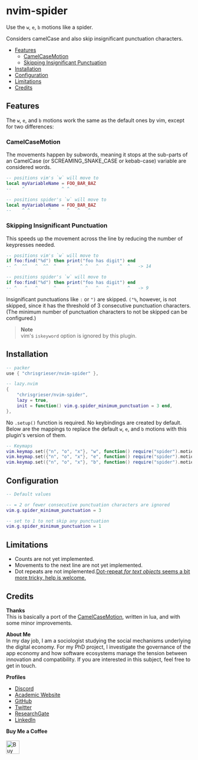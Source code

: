 # nvim-spider
Use the `w`, `e`, `b` motions like a spider. 

Considers camelCase and also skip insignificant punctuation characters.

<!--toc:start-->
- [Features](#features)
	- [CamelCaseMotion](#camelcasemotion)
	- [Skipping Insignificant Punctuation](#skipping-insignificant-punctuation)
- [Installation](#installation)
- [Configuration](#configuration)
- [Limitations](#limitations)
- [Credits](#credits)
<!--toc:end-->

## Features
The `w`, `e`, and `b` motions work the same as the default ones by vim, except for two differences:

### CamelCaseMotion
The movements happen by subwords, meaning it stops at the sub-parts of an CamelCase (or SCREAMING_SNAKE_CASE or kebab-case) variable are considered words.

```lua
-- positions vim's `w` will move to
local myVariableName = FOO_BAR_BAZ
--    ^              ^ ^

-- positions spider's `w` will move to
local myVariableName = FOO_BAR_BAZ
--    ^ ^       ^      ^   ^   ^
```

### Skipping Insignificant Punctuation
This speeds up the movement across the line by reducing the number of keypresses needed.

```lua
-- positions vim's `w` will move to
if foo:find("%d") then print("foo has digit") end
-- ^  ^^   ^  ^^  ^    ^    ^ ^   ^   ^    ^  ^   -> 14

-- positions spider's `w` will move to
if foo:find("%d") then print("foo has digit") end
-- ^   ^   ^      ^    ^      ^   ^   ^       ^   -> 9
```

Insignificant punctuations like `:` or `")` are skipped. `("%`, however,
is not skipped, since it has the threshold of 3 consecutive punctuation characters.
(The minimum number of punctuation characters to not be skipped can be 
configured.)

> __Note__  
> vim's `iskeyword` option is ignored by this plugin.

## Installation

```lua
-- packer
use { "chrisgrieser/nvim-spider" },

-- lazy.nvim
{
	"chrisgrieser/nvim-spider",
	lazy = true,
	init = function() vim.g.spider_minimum_punctuation = 3 end,
},
```

No `.setup()` function is required. No keybindings are created by default. Below are the mappings to replace the default `w`, `e`, and `b` motions with this plugin's version of them.

```lua
-- Keymaps
vim.keymap.set({"n", "o", "x"}, "w", function() require("spider").motion("w") end, { desc = "Spider-w" })
vim.keymap.set({"n", "o", "x"}, "e", function() require("spider").motion("e") end, { desc = "Spider-e" })
vim.keymap.set({"n", "o", "x"}, "b", function() require("spider").motion("b") end, { desc = "Spider-b" })
```

## Configuration

```lua
-- Default values

-- = 2 or fewer consecutive punctuation characters are ignored
vim.g.spider_minimum_punctuation = 3

-- set to 1 to not skip any punctuation
vim.g.spider_minimum_punctuation = 1
```

## Limitations
- Counts are not yet implemented.
- Movements to the next line are not yet implemented.
- Dot repeats are not implemented.[Dot-repeat *for text objects* seems a bit more tricky, help is welcome.](https://github.com/chrisgrieser/nvim-various-textobjs/issues/7#issuecomment-1374861900)

## Credits
__Thanks__  
This is basically a port of the [CamelCaseMotion](https://github.com/bkad/CamelCaseMotion), written in lua, and with some minor improvements.

<!-- vale Google.FirstPerson = NO -->
__About Me__  
In my day job, I am a sociologist studying the social mechanisms underlying the digital economy. For my PhD project, I investigate the governance of the app economy and how software ecosystems manage the tension between innovation and compatibility. If you are interested in this subject, feel free to get in touch.

__Profiles__  
- [Discord](https://discordapp.com/users/462774483044794368/)
- [Academic Website](https://chris-grieser.de/)
- [GitHub](https://github.com/chrisgrieser/)
- [Twitter](https://twitter.com/pseudo_meta)
- [ResearchGate](https://www.researchgate.net/profile/Christopher-Grieser)
- [LinkedIn](https://www.linkedin.com/in/christopher-grieser-ba693b17a/)

__Buy Me a Coffee__  
<br>
<a href='https://ko-fi.com/Y8Y86SQ91' target='_blank'><img height='36' style='border:0px;height:36px;' src='https://cdn.ko-fi.com/cdn/kofi1.png?v=3' border='0' alt='Buy Me a Coffee at ko-fi.com' /></a>
